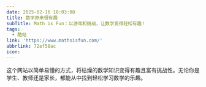 ```yaml
---
date: 2025-02-16 18:03:08
title: 数学原来很有趣
subTitle: Math is Fun：以游戏和挑战，让数学变得轻松有趣！
tags:
  - 酷站
link: 'https://www.mathsisfun.com/'
abbrlink: 72ef58ac
icon:
---
```


这个网站以简单易懂的方式，将枯燥的数学知识变得有趣且富有挑战性。无论你是学生、教师还是家长，都能从中找到轻松学习数学的乐趣。
